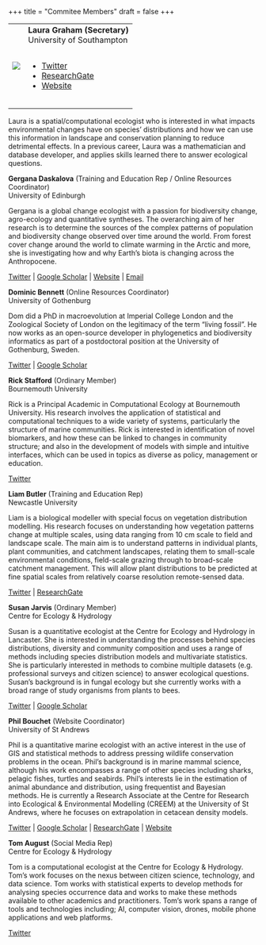 +++
title = "Commitee Members"
draft = false
+++

<table>
  <tr>
    <td class="leftcol"><img src="https://bes-qsig.github.io/img/LauraGraham.png"/></td>
    <td class="rightcol"><table>
      <b>Laura Graham (Secretary)</b><br>
      <span class="member_affiliation">University of Southampton</span></table>
      <table>
        <ul>
          <li class="member_web"><i class="fab fa-twitter"> </i> <a href="https://twitter.com/laurajanegraham?lang=en" target="_blank"> Twitter</a></li>
          <li class="member_web"><i class="fab fa-researchgate"></i> <a href="https://www.researchgate.net/profile/Laura_Graham13" target="_blank"> ResearchGate</a></li>
          <li class="member_web"><i class="fas fa-globe-americas"></i> <a href="http://laurajanegraham.github.io/" target="_blank"> Website</a></li>
        </ul>
      </table>
    </td>
  </tr>
</table>

Laura is a spatial/computational ecologist who is interested in what impacts environmental changes have on species’ distributions and how we can use this information in landscape and conservation planning to reduce detrimental effects. In a previous career, Laura was a mathematician and database developer, and applies skills learned there to answer ecological questions.

**Gergana Daskalova** (Training and Education Rep / Online Resources Coordinator)<br>
<span class="member_affiliation">University of Edinburgh</span>

Gergana is a global change ecologist with a passion for biodiversity change, agro-ecology and quantitative syntheses. The overarching aim of her research is to determine the sources of the complex patterns of population and biodiversity change observed over time around the world. From forest cover change around the world to climate warming in the Arctic and more, she is investigating how and why Earth’s biota is changing across the Anthropocene.

<i class="fab fa-twitter"></i> [Twitter](https://twitter.com/gndaskalova?lang=en) | <i class="fab fa-google"></i> [Google Scholar](https://scholar.google.com/citations?user=i5lOn9sAAAAJ&hl=en) | <i class="fas fa-globe-americas"></i> [Website](https://gndaskalova.com) | <i class="far fa-envelope"></i> [Email](mailto:gndaskalova@gmail.com)

**Dominic Bennett** (Online Resources Coordinator)<br>
<span class="member_affiliation">University of Gothenburg</span>

Dom did a PhD in macroevolution at Imperial College London and the Zoological Society of London on the legitimacy of the term “living fossil”. He now works as an open-source developer in phylogenetics and biodiversity informatics as part of a postdoctoral position at the University of Gothenburg, Sweden.

<i class="fab fa-twitter"></i> [Twitter](https://twitter.com/dominicjbennett?lang=en) | <i class="fab fa-google"></i> [Google Scholar](https://scholar.google.co.uk/citations?user=Yp8S-_QAAAAJ&hl=en)


**Rick Stafford** (Ordinary Member)<br>
<span class="member_affiliation">Bournemouth University</span>

Rick is a Principal Academic in Computational Ecology at Bournemouth University. His research involves the application of statistical and computational techniques to a wide variety of systems, particularly the structure of marine communities. Rick is interested in identification of novel biomarkers, and how these can be linked to changes in community structure; and also in the development of models with simple and intuitive interfaces, which can be used in topics as diverse as policy, management or education.

<i class="fab fa-twitter"></i> [Twitter](https://twitter.com/rick7575?lang=en)

**Liam Butler** (Training and Education Rep)<br>
<span class="member_affiliation">Newcastle University</span>

Liam is a biological modeller with special focus on vegetation distribution modelling. His research focuses on understanding how vegetation patterns change at multiple scales, using data ranging from 10 cm scale to field and landscape scale. The main aim is to understand patterns in individual plants, plant communities, and catchment landscapes, relating them to small-scale environmental conditions, field-scale grazing through to broad-scale catchment management. This will allow plant distributions to be predicted at fine spatial scales from relatively coarse resolution remote-sensed data.

<i class="fab fa-twitter"></i> [Twitter](https://twitter.com/liambutler2405) | <i class="fab fa-researchgate"></i> [ResearchGate](https://www.researchgate.net/profile/Liam_Butler4)

**Susan Jarvis** (Ordinary Member)<br>
<span class="member_affiliation">Centre for Ecology & Hydrology</span>

Susan is a quantitative ecologist at the Centre for Ecology and Hydrology in Lancaster. She is interested in understanding the processes behind species distributions, diversity and community composition and uses a range of methods including species distribution models and multivariate statistics. She is particularly interested in methods to combine multiple datasets (e.g. professional surveys and citizen science) to answer ecological questions. Susan’s background is in fungal ecology but she currently works with a broad range of study organisms from plants to bees.

<i class="fab fa-twitter"></i> [Twitter](https://twitter.com/susanjarvis501?lang=en-gb) | <i class="fab fa-google"></i> [Google Scholar](https://scholar.google.co.uk/citations?user=DuIhO1IAAAAJ&hl=en)

**Phil Bouchet** (Website Coordinator)<br>
<span class="member_affiliation">University of St Andrews</span>

Phil is a quantitative marine ecologist with an active interest in the use of GIS and statistical methods to address pressing wildlife conservation problems in the ocean. Phil’s background is in marine mammal science, although his work encompasses a range of other species including sharks, pelagic fishes, turtles and seabirds. Phil’s interests lie in the estimation of animal abundance and distribution, using frequentist and Bayesian methods. He  is currently a Research Associate at the Centre for Research into Ecological & Environmental Modelling (CREEM) at the University of St Andrews, where he focuses on extrapolation in cetacean density models.

<i class="fab fa-twitter"></i> [Twitter](https://twitter.com/pjbouchet) | <i class="fab fa-google"></i> [Google Scholar](https://scholar.google.com/citations?user=X5SMt_8AAAAJ&hl=en) | <i class="fab fa-researchgate"></i> [ResearchGate](https://www.researchgate.net/profile/Phil_Bouchet) | <i class="fas fa-globe-americas"></i> [Website](https://pjbouchet.github.io/)

**Tom August** (Social Media Rep)<br>
<span class="member_affiliation">Centre for Ecology & Hydrology</span>

Tom is a computational ecologist at the Centre for Ecology & Hydrology. Tom’s work focuses on the nexus between citizen science, technology, and data science. Tom works with statistical experts to develop methods for analysing species occurrence data and works to make these methods available to other academics and practitioners. Tom’s work spans a range of tools and technologies including; AI, computer vision, drones, mobile phone applications and web platforms.

<i class="fab fa-twitter"></i> [Twitter](https://twitter.com/TomAugust85)
